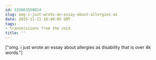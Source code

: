 ```yaml
---
id: 133663550814
slug: omg-i-just-wrote-an-essay-about-allergies-as
date: 2015-11-21 16:49:05 GMT
tags:
- transmissions from the void
title: ''
---
```

["omg. i just wrote an essay about allergies as disability that is over 4k words."]